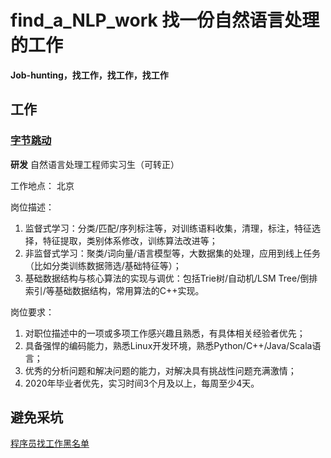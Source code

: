 # find_a_NLP_work 找一份自然语言处理的工作
**Job-hunting，找工作，找工作，找工作**

## 工作

### [字节跳动](https://job.bytedance.com/intern)

**研发**
自然语言处理工程师实习生（可转正）

工作地点： 北京

岗位描述：

1. 监督式学习：分类/匹配/序列标注等，对训练语料收集，清理，标注，特征选择，特征提取，类别体系修改，训练算法改进等；
2. 非监督式学习：聚类/词向量/语言模型等，大数据集的处理，应用到线上任务（比如分类训练数据筛选/基础特征等）；
3. 基础数据结构与核心算法的实现与调优：包括Trie树/自动机/LSM Tree/倒排索引/等基础数据结构，常用算法的C++实现。

岗位要求：

1. 对职位描述中的一项或多项工作感兴趣且熟悉，有具体相关经验者优先；
2. 具备强悍的编码能力，熟悉Linux开发环境，熟悉Python/C++/Java/Scala语言；
3. 优秀的分析问题和解决问题的能力，对解决具有挑战性问题充满激情；
4. 2020年毕业者优先，实习时间3个月及以上，每周至少4天。


## 避免采坑

[程序员找工作黑名单](https://github.com/shengxinjing/programmer-job-blacklist)
